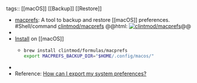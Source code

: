 tags:: [[macOS]] [[Backup]] [[Restore]]

- [macprefs](https://github.com/clintmod/macprefs): A tool to backup and restore [[macOS]] preferences. #Shell/command
  [clintmod/macprefs](https://github.com/clintmod/macprefs)
  @@html: <a href="https://github.com/clintmod/macprefs/"><img src="https://github-readme-stats-astronomer.vercel.app/api/pin/?username=clintmod&repo=macprefs&theme=tokyonight" alt="clintmod/macprefs"/></a>@@
-
- [Install](https://github.com/clintmod/macprefs#installation) on [[macOS]]
	- ```bash
	  brew install clintmod/formulas/macprefs
	  export MACPREFS_BACKUP_DIR="$HOME/.config/macos/"
	  ```
-
- Reference: [How can I export my system preferences?](https://apple.stackexchange.com/a/305540)